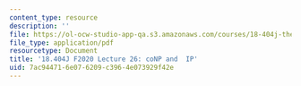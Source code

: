 ```yaml
---
content_type: resource
description: ''
file: https://ol-ocw-studio-app-qa.s3.amazonaws.com/courses/18-404j-theory-of-computation-fall-2020/7ac944716e076209c3964e073929f42e_MIT18_404f20_lec26.pdf
file_type: application/pdf
resourcetype: Document
title: '18.404J F2020 Lecture 26: coNP and  IP'
uid: 7ac94471-6e07-6209-c396-4e073929f42e
---
```

